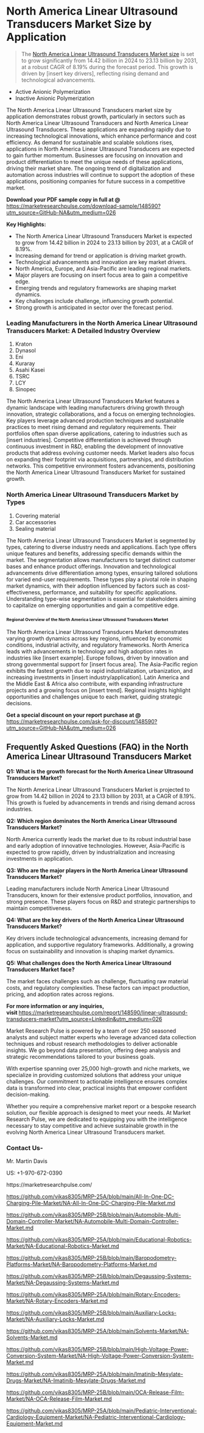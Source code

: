 
<h1>North America Linear Ultrasound Transducers Market&nbsp;Size by Application</h1><blockquote><p>The <a href="https://marketresearchpulse.com/download-sample/148590?utm_source=GitHub-NA&amp;utm_medium=026">North America Linear Ultrasound Transducers Market size</a> is set to grow significantly from 14.42 billion in 2024 to 23.13 billion by 2031, at a robust CAGR of 8.19% during the forecast period. This growth is driven by [insert key drivers], reflecting rising demand and technological advancements.</p></blockquote><ul><li>Active Anionic Polymerization <li> Inactive Anionic Polymerization</li></ul><p>The North America Linear Ultrasound Transducers market size by application demonstrates robust growth, particularly in sectors such as North America Linear Ultrasound Transducers and North America Linear Ultrasound Transducers. These applications are expanding rapidly due to increasing technological innovations, which enhance performance and cost efficiency. As demand for sustainable and scalable solutions rises, applications in North America Linear Ultrasound Transducers are expected to gain further momentum. Businesses are focusing on innovation and product differentiation to meet the unique needs of these applications, driving their market share. The ongoing trend of digitalization and automation across industries will continue to support the adoption of these applications, positioning companies for future success in a competitive market.</p><p><strong>Download your PDF sample copy in full at @ </strong><a href="https://marketresearchpulse.com/download-sample/148590?utm_source=GitHub-NA&amp;utm_medium=026">https://marketresearchpulse.com/download-sample/148590?utm_source=GitHub-NA&amp;utm_medium=026</a></p><p><strong>Key Highlights: </strong></p><ul><li>The North America Linear Ultrasound Transducers Market is expected to grow from 14.42 billion in 2024 to 23.13 billion by 2031, at a CAGR of 8.19%.</li><li>Increasing demand for trend or application is driving market growth.</li><li>Technological advancements and innovation are key market drivers.</li><li>North America, Europe, and Asia-Pacific are leading regional markets.</li><li>Major players are focusing on insert focus area to gain a competitive edge.</li><li>Emerging trends and regulatory frameworks are shaping market dynamics.</li><li>Key challenges include challenge, influencing growth potential.</li><li>Strong growth is anticipated in sector over the forecast period.</li></ul><h3>Leading Manufacturers in the North America Linear Ultrasound Transducers Market: A Detailed Industry Overview</h3><ol><li>Kraton</li><li>Dynasol</li><li>Eni</li><li>Kuraray</li><li>Asahi Kasei</li><li>TSRC</li><li>LCY</li><li>Sinopec</li></ol><div class="flex max-w-full flex-col flex-grow"><div class="min-h-8 text-message flex w-full flex-col items-end gap-2 whitespace-normal break-words [.text-message+&amp;]:mt-5" dir="auto" data-message-author-role="assistant" data-message-id="fd8432e4-4910-450d-b182-61b7bfb0a01f" data-message-model-slug="gpt-4o"><div class="flex w-full flex-col gap-1 empty:hidden first:pt-[3px]"><div class="markdown prose w-full break-words dark:prose-invert light"><p>The North America Linear Ultrasound Transducers Market features a dynamic landscape with leading manufacturers driving growth through innovation, strategic collaborations, and a focus on emerging technologies. Key players leverage advanced production techniques and sustainable practices to meet rising demand and regulatory requirements. Their portfolios often span diverse applications, catering to industries such as [insert industries]. Competitive differentiation is achieved through continuous investment in R&amp;D, enabling the development of innovative products that address evolving customer needs. Market leaders also focus on expanding their footprint via acquisitions, partnerships, and distribution networks. This competitive environment fosters advancements, positioning the North America Linear Ultrasound Transducers Market for sustained growth.</p></div></div></div></div><h3>North America Linear Ultrasound Transducers Market by Types</h3><ol><li>Covering material <li> Car accessories <li> Sealing material</li></ol><div class="flex max-w-full flex-col flex-grow"><div class="min-h-8 text-message flex w-full flex-col items-end gap-2 whitespace-normal break-words [.text-message+&amp;]:mt-5" dir="auto" data-message-author-role="assistant" data-message-id="084470be-0bb7-4664-bddf-5156b4f41249" data-message-model-slug="gpt-4o-mini"><div class="flex w-full flex-col gap-1 empty:hidden first:pt-[3px]"><div class="markdown prose w-full break-words dark:prose-invert light"><p>The North America Linear Ultrasound Transducers Market is segmented by types, catering to diverse industry needs and applications. Each type offers unique features and benefits, addressing specific demands within the market. The segmentation allows manufacturers to target distinct customer bases and enhance product offerings. Innovation and technological advancements drive differentiation among types, ensuring tailored solutions for varied end-user requirements. These types play a pivotal role in shaping market dynamics, with their adoption influenced by factors such as cost-effectiveness, performance, and suitability for specific applications. Understanding type-wise segmentation is essential for stakeholders aiming to capitalize on emerging opportunities and gain a competitive edge.</p></div></div></div></div><h3><span style="font-size: 11px;">Regional Overview of the North America Linear Ultrasound Transducers Market</span></h3><div class="flex max-w-full flex-col flex-grow"><div class="min-h-8 text-message flex w-full flex-col items-end gap-2 whitespace-normal break-words [.text-message+&amp;]:mt-5" dir="auto" data-message-author-role="assistant" data-message-id="e9038762-ce64-4e30-91c9-9bd413514231" data-message-model-slug="gpt-4o-mini"><div class="flex w-full flex-col gap-1 empty:hidden first:pt-[3px]"><div class="markdown prose w-full break-words dark:prose-invert light"><p>The North America Linear Ultrasound Transducers Market demonstrates varying growth dynamics across key regions, influenced by economic conditions, industrial activity, and regulatory frameworks. North America leads with advancements in technology and high adoption rates in industries like [insert example]. Europe follows, driven by innovation and strong governmental support for [insert focus area]. The Asia-Pacific region exhibits the fastest growth due to rapid industrialization, urbanization, and increasing investments in [insert industry/application]. Latin America and the Middle East &amp; Africa also contribute, with expanding infrastructure projects and a growing focus on [insert trend]. Regional insights highlight opportunities and challenges unique to each market, guiding strategic decisions.</p></div></div></div></div><p><strong>Get a special discount on your report purchase at @ </strong><a href="https://marketresearchpulse.com/ask-for-discount/148590?utm_source=GitHub-NA&amp;utm_medium=026">https://marketresearchpulse.com/ask-for-discount/148590?utm_source=GitHub-NA&amp;utm_medium=026</a></p><h2>Frequently Asked Questions (FAQ) in the North America Linear Ultrasound Transducers Market</h2><p><strong>Q1: What is the growth forecast for the North America Linear Ultrasound Transducers Market?</strong></p><p>The North America Linear Ultrasound Transducers Market is projected to grow from 14.42 billion in 2024 to 23.13 billion by 2031, at a CAGR of 8.19%. This growth is fueled by advancements in trends and rising demand across industries.</p><p><strong>Q2: Which region dominates the North America Linear Ultrasound Transducers Market?</strong></p><p>North America currently leads the market due to its robust industrial base and early adoption of innovative technologies. However, Asia-Pacific is expected to grow rapidly, driven by industrialization and increasing investments in application.</p><p><strong>Q3: Who are the major players in the North America Linear Ultrasound Transducers Market?</strong></p><p>Leading manufacturers include North America Linear Ultrasound Transducers, known for their extensive product portfolios, innovation, and strong presence. These players focus on R&amp;D and strategic partnerships to maintain competitiveness.</p><p><strong>Q4: What are the key drivers of the North America Linear Ultrasound Transducers Market?</strong></p><p>Key drivers include technological advancements, increasing demand for application, and supportive regulatory frameworks. Additionally, a growing focus on sustainability and innovation is shaping market dynamics.</p><p><strong>Q5: What challenges does the North America Linear Ultrasound Transducers Market face?</strong></p><p>The market faces challenges such as challenge, fluctuating raw material costs, and regulatory complexities. These factors can impact production, pricing, and adoption rates across regions.</p><p><strong>For more information or any inquiries, visit&nbsp;</strong><a href="https://marketresearchpulse.com/report/148590/linear-ultrasound-transducers-market?utm_source=Linkedin&utm_medium=026">https://marketresearchpulse.com/report/148590/linear-ultrasound-transducers-market?utm_source=Linkedin&utm_medium=026</a></p><p>Market Research Pulse is powered by a team of over 250 seasoned analysts and subject matter experts who leverage advanced data collection techniques and robust research methodologies to deliver actionable insights. We go beyond data presentation, offering deep analysis and strategic recommendations tailored to your business goals.</p><p>With expertise spanning over 25,000 high-growth and niche markets, we specialize in providing customized solutions that address your unique challenges. Our commitment to actionable intelligence ensures complex data is transformed into clear, practical insights that empower confident decision-making.</p><p>Whether you require a comprehensive market report or a bespoke research solution, our flexible approach is designed to meet your needs. At Market Research Pulse, we are dedicated to equipping you with the intelligence necessary to stay competitive and achieve sustainable growth in the evolving North America Linear Ultrasound Transducers market.</p><h3><strong>Contact Us-</strong></h3><p>Mr. Martin Davis</p><p>US: +1-970-672-0390</p><p>https://marketresearchpulse.com/</p><p><a href="https://github.com/vikas8305/MRP-25A/blob/main/All-In-One-DC-Charging-Pile-Market/NA-All-In-One-DC-Charging-Pile-Market.md">https://github.com/vikas8305/MRP-25A/blob/main/All-In-One-DC-Charging-Pile-Market/NA-All-In-One-DC-Charging-Pile-Market.md</a></p><p><a href="https://github.com/vikas8305/MRP-25B/blob/main/Automobile-Multi-Domain-Controller-Market/NA-Automobile-Multi-Domain-Controller-Market.md">https://github.com/vikas8305/MRP-25B/blob/main/Automobile-Multi-Domain-Controller-Market/NA-Automobile-Multi-Domain-Controller-Market.md</a></p><p><a href="https://github.com/vikas8305/MRP-25A/blob/main/Educational-Robotics-Market/NA-Educational-Robotics-Market.md">https://github.com/vikas8305/MRP-25A/blob/main/Educational-Robotics-Market/NA-Educational-Robotics-Market.md</a></p><p><a href="https://github.com/vikas8305/MRP-25B/blob/main/Baropodometry-Platforms-Market/NA-Baropodometry-Platforms-Market.md">https://github.com/vikas8305/MRP-25B/blob/main/Baropodometry-Platforms-Market/NA-Baropodometry-Platforms-Market.md</a></p><p><a href="https://github.com/vikas8305/MRP-25B/blob/main/Degaussing-Systems-Market/NA-Degaussing-Systems-Market.md">https://github.com/vikas8305/MRP-25B/blob/main/Degaussing-Systems-Market/NA-Degaussing-Systems-Market.md</a></p><p><a href="https://github.com/vikas8305/MRP-25A/blob/main/Rotary-Encoders-Market/NA-Rotary-Encoders-Market.md">https://github.com/vikas8305/MRP-25A/blob/main/Rotary-Encoders-Market/NA-Rotary-Encoders-Market.md</a></p><p><a href="https://github.com/vikas8305/MRP-25B/blob/main/Auxiliary-Locks-Market/NA-Auxiliary-Locks-Market.md">https://github.com/vikas8305/MRP-25B/blob/main/Auxiliary-Locks-Market/NA-Auxiliary-Locks-Market.md</a></p><p><a href="https://github.com/vikas8305/MRP-25A/blob/main/Solvents-Market/NA-Solvents-Market.md">https://github.com/vikas8305/MRP-25A/blob/main/Solvents-Market/NA-Solvents-Market.md</a></p><p><a href="https://github.com/vikas8305/MRP-25B/blob/main/High-Voltage-Power-Conversion-System-Market/NA-High-Voltage-Power-Conversion-System-Market.md">https://github.com/vikas8305/MRP-25B/blob/main/High-Voltage-Power-Conversion-System-Market/NA-High-Voltage-Power-Conversion-System-Market.md</a></p><p><a href="https://github.com/vikas8305/MRP-25A/blob/main/Imatinib-Mesylate-Drugs-Market/NA-Imatinib-Mesylate-Drugs-Market.md">https://github.com/vikas8305/MRP-25A/blob/main/Imatinib-Mesylate-Drugs-Market/NA-Imatinib-Mesylate-Drugs-Market.md</a></p><p><a href="https://github.com/vikas8305/MRP-25B/blob/main/OCA-Release-Film-Market/NA-OCA-Release-Film-Market.md">https://github.com/vikas8305/MRP-25B/blob/main/OCA-Release-Film-Market/NA-OCA-Release-Film-Market.md</a></p><p><a href="https://github.com/vikas8305/MRP-25A/blob/main/Pediatric-Interventional-Cardiology-Equipment-Market/NA-Pediatric-Interventional-Cardiology-Equipment-Market.md">https://github.com/vikas8305/MRP-25A/blob/main/Pediatric-Interventional-Cardiology-Equipment-Market/NA-Pediatric-Interventional-Cardiology-Equipment-Market.md</a></p>
